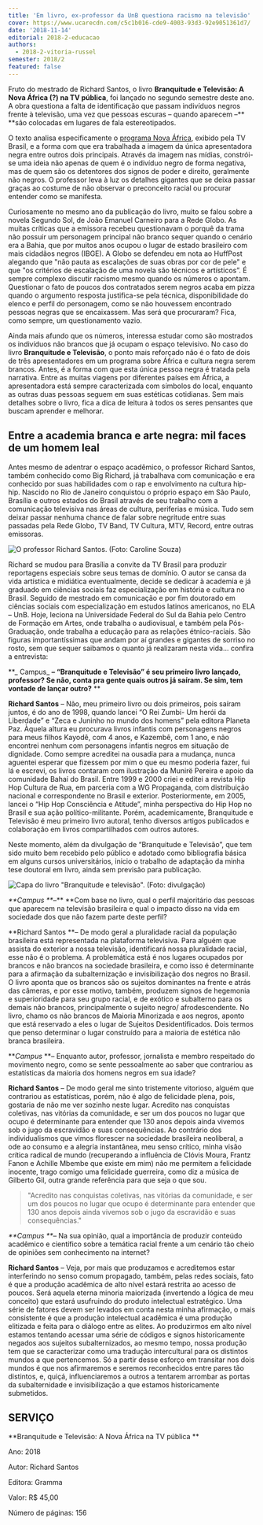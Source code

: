 ```yaml
---
title: 'Em livro, ex-professor da UnB questiona racismo na televisão'
cover: https://www.ucarecdn.com/c5c1b016-cde9-4003-93d3-92e9051361d7/
date: '2018-11-14'
editorial: 2018-2-educacao
authors:
  - 2018-2-vitoria-russel
semester: 2018/2
featured: false
---
```

Fruto do mestrado de Richard Santos, o livro **Branquitude e Televisão: A Nova África  (?) na TV pública**, foi lançado no segundo semestre deste ano. A obra questiona a falta de identificação que passam indivíduos negros frente à televisão, uma vez que pessoas escuras – quando aparecem –** **são colocadas em lugares de fala estereotipados.

O texto analisa especificamente o [programa Nova África](http://tvbrasil.ebc.com.br/novaafrica), exibido pela TV Brasil, e a forma com que era trabalhada a imagem da única apresentadora negra entre outros dois principais. Através da imagem nas mídias, constrói-se uma ideia não apenas de quem é o indivíduo negro de forma negativa, mas de quem são os detentores dos signos de poder e direito, geralmente não negros. O professor leva à luz os detalhes gigantes que se deixa passar graças ao costume de não observar o preconceito racial ou procurar entender como se manifesta.

Curiosamente no mesmo ano da publicação do livro, muito se falou sobre a novela Segundo Sol, de João Emanuel Carneiro para a Rede Globo. As muitas críticas que a emissora recebeu questionavam o porquê da trama não possuir um personagem principal não branco sequer quando o cenário era a Bahia, que por muitos anos ocupou o lugar de estado brasileiro com mais cidadãos negros (IBGE). A Globo se defendeu em nota ao HuffPost alegando que "não pauta as escalações de suas obras por cor de pele" e que "os critérios de escalação de uma novela são técnicos e artísticos”. É sempre complexo discutir racismo mesmo quando os números o apontam. Questionar o fato de poucos dos contratados serem negros acaba em pizza quando o argumento resposta justifica-se pela técnica, disponibilidade do elenco e perfil do personagem, como se não houvessem encontrado pessoas negras que se encaixassem. Mas será que procuraram? Fica, como sempre, um questionamento vazio.

Ainda mais afundo que os números, interessa estudar como são mostrados os indivíduos não brancos que já ocupam o espaço televisivo. No caso do livro **Branquitude e Televisão**, o ponto mais reforçado não é o fato de dois de três apresentadores em um programa sobre África e cultura negra serem brancos. Antes, é a forma com que esta única pessoa negra é tratada pela narrativa. Entre as muitas viagens por diferentes países em África, a apresentadora está sempre caracterizada com símbolos do local, enquanto as outras duas pessoas seguem em suas estéticas cotidianas. Sem mais detalhes sobre o livro, fica a dica de leitura à todos os seres pensantes que buscam aprender e melhorar.



## Entre a academia branca e arte negra: mil faces de um homem leal

Antes mesmo de adentrar o espaço acadêmico, o professor Richard Santos, também conhecido como Big Richard, já trabalhava com comunicação e era conhecido por suas habilidades com o rap e envolvimento na cultura hip-hip. Nascido no Rio de Janeiro conquistou o próprio espaço em São Paulo, Brasília e outros estados do Brasil através de seu trabalho com a comunicação televisiva nas áreas de cultura, periferias e música. Tudo sem deixar passar nenhuma chance de falar sobre negritude entre suas passadas pela Rede Globo, TV Band, TV Cultura, MTV, Record, entre outras emissoras.

![O professor Richard Santos. (Foto: Caroline Souza)](https://www.ucarecdn.com/c5c1b016-cde9-4003-93d3-92e9051361d7/)

Richard se mudou para Brasília a convite da TV Brasil para produzir reportagens especiais sobre seus temas de domínio. O autor se cansa da vida artística e midiática eventualmente, decide se dedicar à academia e já graduado em ciências sociais faz especialização em história e cultura no Brasil. Seguido de mestrado em comunicação e por fim doutorado em ciências sociais com especialização em estudos latinos americanos, no ELA – UnB. Hoje, leciona na Universidade Federal do Sul da Bahia pelo Centro de Formação em Artes, onde trabalha o audiovisual, e também pela Pós-Graduação, onde trabalha a educação para as relações étnico-raciais. São figuras importantíssimas que andam por aí grandes e gigantes de sorriso no rosto, sem que sequer saibamos o quanto já realizaram nesta vida... confira a entrevista:

**_
Campus_ **– “Branquitude e Televisão” é seu primeiro livro lançado, professor? Se não, conta pra gente quais outros já saíram. Se sim,  tem vontade de lançar outro?**
**

**Richard Santos** – Não, meu primeiro livro ou dois primeiros, pois saíram juntos, é do ano de 1998, quando lancei “O Rei Zumbi- Um herói da Liberdade” e “Zeca e Juninho no mundo dos homens” pela editora Planeta Paz. Àquela altura eu procurava livros infantis com personagens negros para meus filhos Kayodê, com 4 anos, e Kazembê, com 1 ano, e não encontrei nenhum com personagens infantis negros em situação de dignidade. Como sempre acreditei na ousadia para a mudança, nunca aguentei esperar que fizessem por mim o que eu mesmo poderia fazer, fui lá e escrevi, os livros contaram com ilustração da Munirë Pereira e apoio da comunidade Bahaí do Brasil. Entre 1999 e 2000 criei e editei a revista Hip Hop Cultura de Rua, em parceria com a WG Propaganda, com distribuição nacional e correspondente no Brasil e exterior.  Posteriormente, em 2005, lancei o “Hip Hop Consciência e Atitude”, minha perspectiva do Hip Hop no Brasil e sua ação político-militante. Porém, academicamente, Branquitude e Televisão é meu primeiro livro autoral, tenho diversos artigos publicados e colaboração em livros compartilhados com outros autores.

Neste momento, além da divulgação de “Branquitude e Televisão”, que tem sido muito bem recebido pelo público e adotado como bibliografia básica em alguns cursos universitários, inicio o trabalho de adaptação da minha tese doutoral em livro, ainda sem previsão para publicação.




![Capa do livro "Branquitude e televisão". (Foto: divulgação)](https://www.ucarecdn.com/4640c8bc-f409-4366-b200-37d6a2ed2577/)

_**Campus **_–** **Com base no livro, qual o perfil majoritário das pessoas que aparecem na televisão brasileira e qual o impacto disso na vida em sociedade dos que não fazem parte deste perfil?

**Richard Santos **– De modo geral a pluralidade racial da população brasileira está representada na plataforma televisiva. Para alguém que assista do exterior a nossa televisão, identificará nossa pluralidade racial, esse não é o problema. A problemática está é nos lugares ocupados por brancos e não brancos na sociedade brasileira, e como isso é determinante para a afirmação da subalternização e invisibilização dos negros no Brasil. O livro aponta que os brancos são os sujeitos dominantes na frente e atrás das câmeras, e por esse motivo, também, produzem signos de hegemonia e superioridade para seu grupo racial, e de exótico e subalterno para os demais não brancos, principalmente o sujeito negro/ afrodescendente. No livro, chamo os não brancos de Maioria Minorizada e aos negros, aponto que está reservado a eles o lugar de Sujeitos Desidentificados. Dois termos que penso determinar o lugar construído para a maioria de estética não branca brasileira.



**_Campus_ **– Enquanto autor, professor, jornalista e membro respeitado do movimento negro, como se sente pessoalmente ao saber que contrariou as estatísticas da maioria dos homens negros em sua idade?

**Richard Santos** – De modo geral me sinto tristemente vitorioso, alguém que contrariou as estatísticas, porém, não é algo de felicidade plena, pois, gostaria de não me ver sozinho neste lugar. Acredito nas conquistas coletivas, nas vitórias da comunidade, e ser um dos poucos no lugar que ocupo é determinante para entender que 130 anos depois ainda vivemos sob o jugo da escravidão e suas consequências. Ao contrário dos individualismos que vimos florescer na sociedade brasileira neoliberal, a ode ao consumo e a alegria instantânea, meu senso crítico, minha visão crítica radical de mundo (recuperando a influência de Clóvis Moura, Frantz Fanon e Achille Mbembe que existe em mim) não me permitem a felicidade inocente, trago comigo uma felicidade guerreira, como diz a música de Gilberto Gil, outra grande referência para que seja o que sou.

> "Acredito nas conquistas coletivas, nas vitórias da comunidade, e ser um dos poucos no lugar que ocupo é determinante para entender que 130 anos depois ainda vivemos sob o jugo da escravidão e suas consequências."



_**Campus **_– Na sua opinião, qual a importância de produzir conteúdo acadêmico e científico sobre a temática racial frente a um cenário tão cheio de opiniões sem conhecimento na internet?

**Richard Santos** – Veja, por mais que produzamos e acreditemos estar interferindo no senso comum propagado, também, pelas redes sociais, fato é que a produção acadêmica de alto nível estará restrita ao acesso de poucos. Será aquela eterna minoria maiorizada (invertendo a lógica de meu conceito) que estará usufruindo do produto intelectual estratégico. Uma série de fatores devem ser levados em conta nesta minha afirmação, o mais consistente é que a produção intelectual acadêmica é uma produção elitizada e feita para o diálogo entre as elites. Ao produzirmos em alto nível estamos tentando acessar uma série de códigos e signos historicamente negados aos sujeitos subalternizados, ao mesmo tempo, nossa produção tem que se caracterizar como uma tradução intercultural para os distintos mundos a que pertencemos. Só a partir desse esforço em transitar nos dois mundos é que nos afirmaremos e seremos reconhecidos entre pares tão distintos, e, quiçá, influenciaremos a outros a tentarem arrombar as portas da subalternidade e invisibilização a que estamos historicamente submetidos.



## SERVIÇO

**Branquitude e Televisão: A Nova África na TV pública **

Ano: 2018

Autor: Richard Santos

Editora: Gramma

Valor: R$ 45,00

Número de páginas: 156
